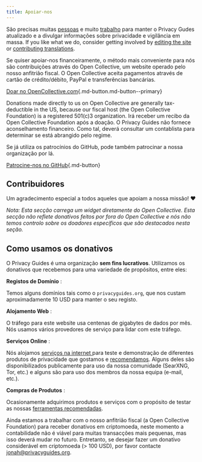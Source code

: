 ```yaml
---
title: Apoiar-nos
---
```


<!-- markdownlint-disable MD036 -->
São precisas muitas [pessoas](https://github.com/privacyguides/privacyguides.org/graphs/contributors) e muito [trabalho](https://github.com/privacyguides/privacyguides.org/pulse/monthly) para manter o Privacy Gudes atualizado e a divulgar informações sobre privacidade e vigilância em massa. If you like what we do, consider getting involved by [editing the site](https://github.com/privacyguides/privacyguides.org) or [contributing translations](https://crowdin.com/project/privacyguides).

Se quiser apoiar-nos financeiramente, o método mais conveniente para nós são contribuições através do Open Collective, um website operado pelo nosso anfitrião fiscal. O Open Collective aceita pagamentos através de cartão de crédito/débito, PayPal e transferências bancárias.

[Doar no OpenCollective.com](https://opencollective.com/privacyguides/donate ""){.md-button.md-button--primary}

Donations made directly to us on Open Collective are generally tax-deductible in the US, because our fiscal host (the Open Collective Foundation) is a registered 501(c)3 organization. Irá receber um recibo da Open Collective Foundation após a doação. O Privacy Guides não fornece aconselhamento financeiro. Como tal, deverá consultar um contablista para determinar se está abrangido pelo regime.

Se já utiliza os patrocínios do GitHub, pode também patrocinar a nossa organização por lá.

[Patrocine-nos no GitHub](https://github.com/sponsors/privacyguides ""){.md-button}

## Contribuidores

Um agradecimento especial a todos aqueles que apoiam a nossa missão! :heart:

*Nota: Esta secção carrega um widget diretamente do Open Collective. Esta secção não reflete donativos feitos por fora do Open Collective e nós não temos controlo sobre os doadores específicos que são destacados nesta seção.*

<script src="https://opencollective.com/privacyguides/banner.js"></script>

## Como usamos os donativos

O Privacy Guides é uma organização **sem fins lucrativos**. Utilizamos os donativos que recebemos para uma variedade de propósitos, entre eles:

**Registos de Domínio**
:

Temos alguns domínios tais como o `privacyguides.org`, que nos custam aproximadamente 10 USD para manter o seu registo.

**Alojamento Web**
:

O tráfego para este website usa centenas de gigabytes de dados por mês. Nós usamos vários provedores de serviço para lidar com este tráfego.

**Serviços Online**
:

Nós alojamos [ serviços na internet ](https://privacyguides.net) para teste e demonstração de diferentes produtos de privacidade que gostamos e [recomendamos](../tools.md). Alguns deles são disponibilizados publicamente para uso da nossa comunidade (SearXNG, Tor, etc.) e alguns são para uso dos membros da nossa equipa (e-mail, etc.).

**Compras de Produtos**
:

Ocasionamente adquirimos produtos e serviços com o propósito de testar as nossas [ferramentas recomendadas](../tools.md).

Ainda estamos a trabalhar com o nosso anfitrião fiscal (a Open Collective Foundation) para receber donativos em criptomoeda, neste momento a contabilidade não é viável para muitas transacções mais pequenas, mas isso deverá mudar no futuro. Entretanto, se desejar fazer um donativo considerável em criptomoeda (> 100 USD), por favor contacte [jonah@privacyguides.org](mailto:jonah@privacyguides.org).
